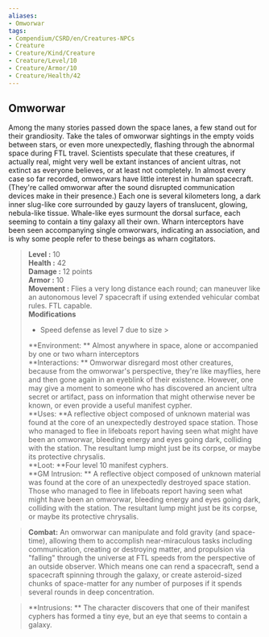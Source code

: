 ```yaml
---
aliases:
- Omworwar
tags:
- Compendium/CSRD/en/Creatures-NPCs
- Creature
- Creature/Kind/Creature
- Creature/Level/10
- Creature/Armor/10
- Creature/Health/42
---
```


  
## Omworwar  
Among the many stories passed down the space lanes, a few stand out for their grandiosity. Take the tales of omworwar sightings in the empty voids between stars, or even more unexpectedly, flashing through the abnormal space during FTL travel. Scientists speculate that these creatures, if actually real, might very well be extant instances of ancient ultras, not extinct as everyone believes, or at least not completely. In almost every case so far recorded, omworwars have little interest in human spacecraft. (They're called omworwar after the sound disrupted communication devices make in their presence.) Each one is several kilometers long, a dark inner slug-like core surrounded by gauzy layers of translucent, glowing, nebula-like tissue. Whale-like eyes surmount the dorsal surface, each seeming to contain a tiny galaxy all their own. Wharn interceptors have been seen accompanying single omworwars, indicating an association, and is why some people refer to these beings as wharn cogitators.  

  
> **Level :** 10  
> **Health :** 42  
> **Damage :** 12 points  
> **Armor :** 10  
> **Movement :** Flies a very long distance each round; can maneuver like an autonomous level 7 spacecraft if using extended vehicular combat rules. FTL capable.  
> **Modifications**  
>- Speed defense as level 7 due to size >
>  
> **Environment: ** Almost anywhere in space, alone or accompanied by one or two wharn interceptors  
> **Interactions: ** Omworwar disregard most other creatures, because from the omworwar's perspective, they're like mayflies, here and then gone again in an eyeblink of their existence. However, one may give a moment to someone who has discovered an ancient ultra secret or artifact, pass on information that might otherwise never be known, or even provide a useful manifest cypher.  
> **Uses: **A reflective object composed of unknown material was found at the core of an unexpectedly destroyed space station. Those who managed to flee in lifeboats report having seen what might have been an omworwar, bleeding energy and eyes going dark, colliding with the station. The resultant lump might just be its corpse, or maybe its protective chrysalis.  
> **Loot: **Four level 10 manifest cyphers.  
> **GM Intrusion: ** A reflective object composed of unknown material was found at the core of an unexpectedly destroyed space station. Those who managed to flee in lifeboats report having seen what might have been an omworwar, bleeding energy and eyes going dark, colliding with the station. The resultant lump might just be its corpse, or maybe its protective chrysalis.  

> **Combat:** 
> An omworwar can manipulate and fold gravity (and space-time), allowing them to accomplish near-miraculous tasks including communication, creating or destroying matter, and propulsion via "falling" through the universe at FTL speeds from the perspective of an outside observer. Which means one can rend a spacecraft, send a spacecraft spinning through the galaxy, or create asteroid-sized chunks of space-matter for any number of purposes if it spends several rounds in deep concentration.  
  

> **Intrusions: ** 
> The character discovers that one of their manifest cyphers has formed a tiny eye, but an eye that seems to contain a galaxy.  
